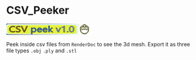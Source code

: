 # CSV_Peeker
[![CSV Peeker](banner.png)](https://github.com/JollyShmo/CSV_Peeker/archive/refs/heads/main.zip)

Peek inside csv files from `RenderDoc` to see the 3d mesh. Export it as three file types `.obj` `.ply` and `.stl`
